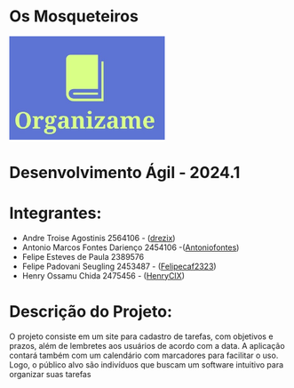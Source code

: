 # Os Mosqueteiros
<img src="https://github.com/AntonioFontess/logo-organizame/blob/main/logo-organizame.jpeg" alt="logo" width="280"/><br/>
# Desenvolvimento Ágil - 2024.1

# Integrantes:
- Andre Troise Agostinis        2564106 - ([drezix](https://github.com/drezix))      
- Antonio Marcos Fontes Darienço        2454106  -([Antoniofontes](https://github.com/AntonioFontess))     
- Felipe Esteves de Paula       2389576 
- Felipe Padovani Seugling        2453487 - ([Felipecaf2323](https://github.com/Felipecaf2323))
- Henry Ossamu Chida        2475456 - ([HenryCIX](https://github.com/HenryCIX))

# Descrição do Projeto:
O projeto consiste em um site para cadastro de tarefas, com objetivos e prazos, além de lembretes aos usuários de acordo com a data. A aplicação contará também com um calendário com marcadores para facilitar o uso. Logo, o público alvo são indivíduos que buscam um software intuitivo para organizar suas tarefas
